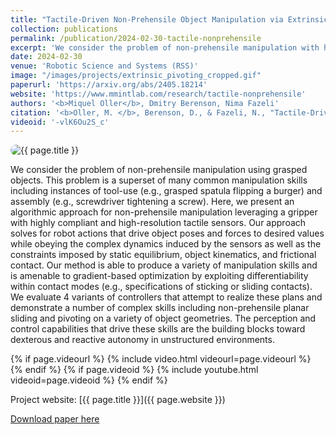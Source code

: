 ```yaml
---
title: "Tactile-Driven Non-Prehensile Object Manipulation via Extrinsic Contact Mode Control"
collection: publications
permalink: /publication/2024-02-30-tactile-nonprehensile
excerpt: 'We consider the problem of non-prehensile manipulation with highly compliant and high-resolution tactile sensors. Our approach considers contact mechanics and sensor dynamics to achive desired object poses and transmitted forces and is amenable for gradient-based optimization.'
date: 2024-02-30
venue: 'Robotic Science and Systems (RSS)'
image: "/images/projects/extrinsic_pivoting_cropped.gif"
paperurl: 'https://arxiv.org/abs/2405.18214'
website: 'https://www.mmintlab.com/research/tactile-nonprehensile'
authors: '<b>Miquel Oller</b>, Dmitry Berenson, Nima Fazeli'
citation: '<b>Oller, M. </b>, Berenson, D., & Fazeli, N., "Tactile-Driven Non-Prehensile Object Manipulation via Extrinsic Contact Mode Control", <i>RSS 2024</i>.'
videoid: '-vlK6Ou2S_c'
---
```



<img src="{{ page.image }}" alt="{{ page.title }}" style="border-radius: 20px;">


We consider the problem of non-prehensile manipulation using grasped objects. This problem is a superset of many common manipulation skills including instances of tool-use (e.g., grasped spatula flipping a burger) and assembly (e.g., screwdriver tightening a screw). Here, we present an algorithmic approach for non-prehensile manipulation leveraging a gripper with highly compliant and high-resolution tactile sensors. Our approach solves for robot actions that drive object poses and forces to desired values while obeying the complex dynamics induced by the sensors as well as the constraints imposed by static equilibrium, object kinematics, and frictional contact. Our method is able to produce a variety of manipulation skills and is amenable to gradient-based optimization by exploiting differentiability within contact modes (e.g., specifications of sticking or sliding contacts). We evaluate 4 variants of controllers that attempt to realize these plans and demonstrate a number of complex skills including non-prehensile planar sliding and pivoting on a variety of object geometries. The perception and control capabilities that drive these skills are the building blocks toward dexterous and reactive autonomy in unstructured environments.


<!-- VIDEO -->
{% if page.videourl %}
    {% include video.html videourl=page.videourl %}
{% endif %}
{% if page.videoid %}
    {% include youtube.html videoid=page.videoid %}
{% endif %}

Project website: [{{ page.title }}]({{ page.website }})


[Download paper here]({{page.paperurl}})
